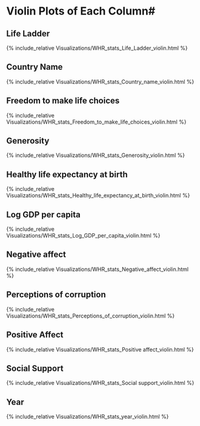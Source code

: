 # Violin Plots of Each Column#

## Life Ladder ##

{% include_relative Visualizations/WHR_stats_Life_Ladder_violin.html %}

## Country Name ##

{% include_relative Visualizations/WHR_stats_Country_name_violin.html %}

## Freedom to make life choices ##

{% include_relative Visualizations/WHR_stats_Freedom_to_make_life_choices_violin.html %}

## Generosity ##

{% include_relative Visualizations/WHR_stats_Generosity_violin.html %}

## Healthy life expectancy at birth ##

{% include_relative Visualizations/WHR_stats_Healthy_life_expectancy_at_birth_violin.html %}

## Log GDP per capita ##

{% include_relative Visualizations/WHR_stats_Log_GDP_per_capita_violin.html %}

## Negative affect ##

{% include_relative Visualizations/WHR_stats_Negative_affect_violin.html %}

## Perceptions of corruption ##

{% include_relative Visualizations/WHR_stats_Perceptions_of_corruption_violin.html %}

## Positive Affect ##

{% include_relative Visualizations/WHR_stats_Positive affect_violin.html %}

## Social Support ##

{% include_relative Visualizations/WHR_stats_Social support_violin.html %}

## Year ##

{% include_relative Visualizations/WHR_stats_year_violin.html %}



